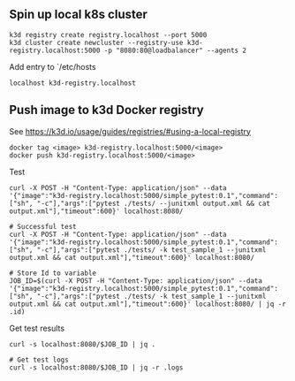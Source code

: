 
## Spin up local k8s cluster

```
k3d registry create registry.localhost --port 5000
k3d cluster create newcluster --registry-use k3d-registry.localhost:5000 -p "8080:80@loadbalancer" --agents 2
```

Add entry to `/etc/hosts
```
localhost k3d-registry.localhost
```

## Push image to k3d Docker registry

See https://k3d.io/usage/guides/registries/#using-a-local-registry

```
docker tag <image> k3d-registry.localhost:5000/<image>
docker push k3d-registry.localhost:5000/<image>
```

Test
```
curl -X POST -H "Content-Type: application/json" --data '{"image":"k3d-registry.localhost:5000/simple_pytest:0.1","command":["sh", "-c"],"args":["pytest ./tests/ --junitxml output.xml && cat output.xml"],"timeout":600}' localhost:8080/

# Successful test
curl -X POST -H "Content-Type: application/json" --data '{"image":"k3d-registry.localhost:5000/simple_pytest:0.1","command":["sh", "-c"],"args":["pytest ./tests/ -k test_sample_1 --junitxml output.xml && cat output.xml"],"timeout":600}' localhost:8080/

# Store Id to variable
JOB_ID=$(curl -X POST -H "Content-Type: application/json" --data '{"image":"k3d-registry.localhost:5000/simple_pytest:0.1","command":["sh", "-c"],"args":["pytest ./tests/ -k test_sample_1 --junitxml output.xml && cat output.xml"],"timeout":600}' localhost:8080/ | jq -r .id)
```

Get test results
```
curl -s localhost:8080/$JOB_ID | jq .

# Get test logs
curl -s localhost:8080/$JOB_ID | jq -r .logs
```
